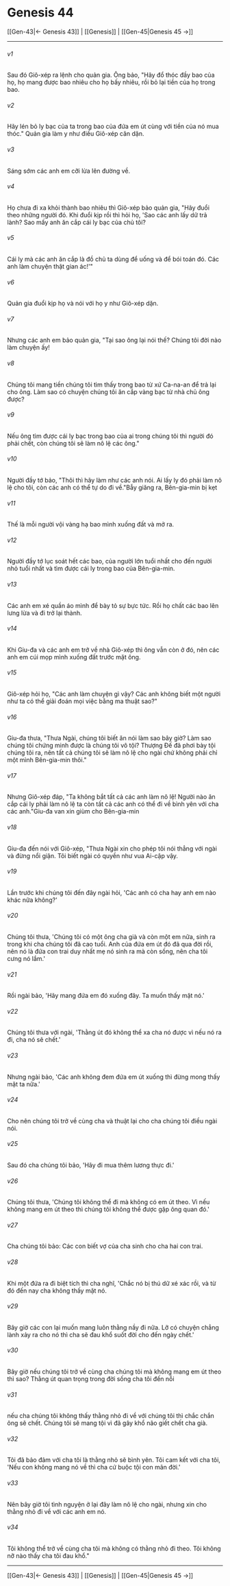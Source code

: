 # Genesis 44

[[Gen-43|← Genesis 43]] | [[Genesis]] | [[Gen-45|Genesis 45 →]]
***



###### v1 
Sau đó Giô-xép ra lệnh cho quản gia. Ông bảo, "Hãy đổ thóc đầy bao của họ, họ mang được bao nhiêu cho họ bấy nhiêu, rồi bỏ lại tiền của họ trong bao. 

###### v2 
Hãy lén bỏ ly bạc của ta trong bao của đứa em út cùng với tiền của nó mua thóc." Quản gia làm y như điều Giô-xép căn dặn. 

###### v3 
Sáng sớm các anh em cỡi lừa lên đường về. 

###### v4 
Họ chưa đi xa khỏi thành bao nhiêu thì Giô-xép bảo quản gia, "Hãy đuổi theo những người đó. Khi đuổi kịp rồi thì hỏi họ, 'Sao các anh lấy dữ trả lành? Sao mấy anh ăn cắp cái ly bạc của chủ tôi? 

###### v5 
Cái ly mà các anh ăn cắp là đồ chủ ta dùng để uống và để bói toán đó. Các anh làm chuyện thật gian ác!'" 

###### v6 
Quản gia đuổi kịp họ và nói với họ y như Giô-xép dặn. 

###### v7 
Nhưng các anh em bảo quản gia, "Tại sao ông lại nói thế? Chúng tôi đời nào làm chuyện ấy! 

###### v8 
Chúng tôi mang tiền chúng tôi tìm thấy trong bao từ xứ Ca-na-an để trả lại cho ông. Làm sao có chuyện chúng tôi ăn cắp vàng bạc từ nhà chủ ông được? 

###### v9 
Nếu ông tìm được cái ly bạc trong bao của ai trong chúng tôi thì người đó phải chết, còn chúng tôi sẽ làm nô lệ các ông." 

###### v10 
Người đầy tớ bảo, "Thôi thì hãy làm như các anh nói. Ai lấy ly đó phải làm nô lệ cho tôi, còn các anh có thể tự do đi về."Bẫy giăng ra, Bên-gia-min bị kẹt 

###### v11 
Thế là mỗi người vội vàng hạ bao mình xuống đất và mở ra. 

###### v12 
Người đầy tớ lục soát hết các bao, của người lớn tuổi nhất cho đến người nhỏ tuổi nhất và tìm được cái ly trong bao của Bên-gia-min. 

###### v13 
Các anh em xé quần áo mình để bày tỏ sự bực tức. Rồi họ chất các bao lên lưng lừa và đi trở lại thành. 

###### v14 
Khi Giu-đa và các anh em trở về nhà Giô-xép thì ông vẫn còn ở đó, nên các anh em cúi mọp mình xuống đất trước mặt ông. 

###### v15 
Giô-xép hỏi họ, "Các anh làm chuyện gì vậy? Các anh không biết một người như ta có thể giải đoán mọi việc bằng ma thuật sao?" 

###### v16 
Giu-đa thưa, "Thưa Ngài, chúng tôi biết ăn nói làm sao bây giờ? Làm sao chúng tôi chứng minh được là chúng tôi vô tội? Thượng Đế đã phơi bày tội chúng tôi ra, nên tất cả chúng tôi sẽ làm nô lệ cho ngài chứ không phải chỉ một mình Bên-gia-min thôi." 

###### v17 
Nhưng Giô-xép đáp, "Ta không bắt tất cả các anh làm nô lệ! Người nào ăn cắp cái ly phải làm nô lệ ta còn tất cả các anh có thể đi về bình yên với cha các anh."Giu-đa van xin giùm cho Bên-gia-min 

###### v18 
Giu-đa đến nói với Giô-xép, "Thưa Ngài xin cho phép tôi nói thẳng với ngài và đừng nổi giận. Tôi biết ngài có quyền như vua Ai-cập vậy. 

###### v19 
Lần trước khi chúng tôi đến đây ngài hỏi, 'Các anh có cha hay anh em nào khác nữa không?' 

###### v20 
Chúng tôi thưa, 'Chúng tôi có một ông cha già và còn một em nữa, sinh ra trong khi cha chúng tôi đã cao tuổi. Anh của đứa em út đó đã qua đời rồi, nên nó là đứa con trai duy nhất mẹ nó sinh ra mà còn sống, nên cha tôi cưng nó lắm.' 

###### v21 
Rồi ngài bảo, 'Hãy mang đứa em đó xuống đây. Ta muốn thấy mặt nó.' 

###### v22 
Chúng tôi thưa với ngài, 'Thằng út đó không thể xa cha nó được vì nếu nó ra đi, cha nó sẽ chết.' 

###### v23 
Nhưng ngài bảo, 'Các anh không đem đứa em út xuống thì đừng mong thấy mặt ta nữa.' 

###### v24 
Cho nên chúng tôi trở về cùng cha và thuật lại cho cha chúng tôi điều ngài nói. 

###### v25 
Sau đó cha chúng tôi bảo, 'Hãy đi mua thêm lương thực đi.' 

###### v26 
Chúng tôi thưa, 'Chúng tôi không thể đi mà không có em út theo. Vì nếu không mang em út theo thì chúng tôi không thể được gặp ông quan đó.' 

###### v27 
Cha chúng tôi bảo: Các con biết vợ của cha sinh cho cha hai con trai. 

###### v28 
Khi một đứa ra đi biệt tích thì cha nghĩ, 'Chắc nó bị thú dữ xé xác rồi, và từ đó đến nay cha không thấy mặt nó. 

###### v29 
Bây giờ các con lại muốn mang luôn thằng nầy đi nữa. Lỡ có chuyện chẳng lành xảy ra cho nó thì cha sẽ đau khổ suốt đời cho đến ngày chết.' 

###### v30 
Bây giờ nếu chúng tôi trở về cùng cha chúng tôi mà không mang em út theo thì sao? Thằng út quan trọng trong đời sống cha tôi đến nỗi 

###### v31 
nếu cha chúng tôi không thấy thằng nhỏ đi về với chúng tôi thì chắc chắn ông sẽ chết. Chúng tôi sẽ mang tội vì đã gây khổ não giết chết cha già. 

###### v32 
Tôi đã bảo đảm với cha tôi là thằng nhỏ sẽ bình yên. Tôi cam kết với cha tôi, 'Nếu con không mang nó về thì cha cứ buộc tội con mãn đời.' 

###### v33 
Nên bây giờ tôi tình nguyện ở lại đây làm nô lệ cho ngài, nhưng xin cho thằng nhỏ đi về với các anh em nó. 

###### v34 
Tôi không thể trở về cùng cha tôi mà không có thằng nhỏ đi theo. Tôi không nỡ nào thấy cha tôi đau khổ."

***
[[Gen-43|← Genesis 43]] | [[Genesis]] | [[Gen-45|Genesis 45 →]]

